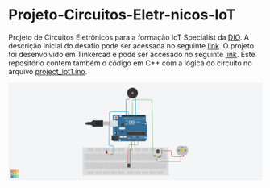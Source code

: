 # Projeto-Circuitos-Eletr-nicos-IoT

Projeto de Circuitos Eletrônicos para a formação IoT Specialist da [DIO](https://www.dio.me/). A descrição inicial do desafio pode ser acessada no seguinte [link](https://academiapme-my.sharepoint.com/:w:/g/personal/renato_dio_me/EbnDgNiStf5LppfwtOB7VvwB3Qh9wiWEApFF3iZE2vbuqA?e=d7V5tv). O projeto foi desenvolvido em Tinkercad e pode ser accesado no seguinte [link](https://www.tinkercad.com/things/9EsPxqYWLrI-projeto-iot/editel?sharecode=ftffuvB_C1X-o-ZVhosen_BvI0wAWdcHO1QhDChfKRQ).
Este repositório contem também o código em C++ com a lógica do circuito no arquivo [project_iot1.ino](project_iot1.ino).

![Imagem do Circuito](/Projeto%20IoT.png)
